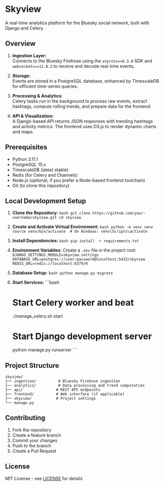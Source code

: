 # Skyview

A real-time analytics platform for the Bluesky social network, built with Django and Celery.

## Overview

1. **Ingestion Layer:**  
   Connects to the Bluesky Firehose using the `atproto==0.3.0` SDK and `websockets==11.0.3` to receive and decode real-time events.
   
2. **Storage:**  
   Events are stored in a PostgreSQL database, enhanced by TimescaleDB for efficient time-series queries.

3. **Processing & Analytics:**  
   Celery tasks run in the background to process raw events, extract hashtags, compute rolling trends, and prepare data for the frontend.

4. **API & Visualization:**  
   A Django-based API returns JSON responses with trending hashtags and activity metrics. The frontend uses D3.js to render dynamic charts and maps.

## Prerequisites

- Python 3.11.1
- PostgreSQL 15.x
- TimescaleDB (latest stable)
- Redis (for Celery and Channels)
- Node.js (optional, if you prefer a Node-based frontend toolchain)
- Git (to clone this repository)

## Local Development Setup

1. **Clone the Repository:**   ```bash
   git clone https://github.com/your-username/skyview.git
   cd skyview   ```

2. **Create and Activate Virtual Environment:**   ```bash
   python -m venv venv
   source venv/bin/activate  # On Windows: venv\Scripts\activate   ```

3. **Install Dependencies:**   ```bash
   pip install -r requirements.txt   ```

4. **Environment Variables:**
   Create a `.env` file in the project root:   ```
   DJANGO_SETTINGS_MODULE=skyview.settings
   DATABASE_URL=postgres://user:password@localhost:5432/skyview
   REDIS_URL=redis://localhost:6379/0   ```

5. **Database Setup:**   ```bash
   python manage.py migrate   ```

6. **Start Services:**   ```bash
   # Start Celery worker and beat
   ./manage_celery.sh start

   # Start Django development server
   python manage.py runserver   ```

## Project Structure

```
skyview/
├── ingestion/          # Bluesky Firehose ingestion
├── analytics/          # Data processing and trend computation
├── api/               # REST API endpoints
├── frontend/          # Web interface (if applicable)
├── skyview/           # Project settings
└── manage.py
```

## Contributing

1. Fork the repository
2. Create a feature branch
3. Commit your changes
4. Push to the branch
5. Create a Pull Request

## License

MIT License - see [LICENSE](LICENSE) for details